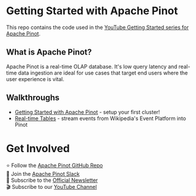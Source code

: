 # Getting Started with Apache Pinot

This repo contains the code used in the [YouTube Getting Started series for Apache Pinot](https://www.youtube.com/watch?v=9B6MCv0uC1s&list=PLihIrF0tCXdeimVCZwuejXb7FkjsyN9_k).

## What is Apache Pinot?

Apache Pinot is a real-time OLAP database. It's low query latency and real-time data ingestion are ideal for use cases that target end users where the user experience is vital.

## Walkthroughs

- [Getting Started with Apache Pinot](first-cluster) - setup your first cluster!
- [Real-time Tables](realtime) - stream events from Wikipedia's Event Platform into Pinot

# Get Involved

⭐️ Follow the [Apache Pinot GitHub Repo](https://github.com/apache/pinot)  
💬 Join the [Apache Pinot Slack](https://pinot.apache.org/)  
📧 Subscribe to the [Official Newsletter](https://community.startree.ai/pinotemailsignup)  
🎬 Subscribe to our [YouTube Channel](https://www.youtube.com/channel/UCHTiKyGonqyMhXBd3uTpu0g)
